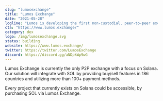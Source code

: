 ```yaml
---
slug: "lumosexchange"
title: "Lumos Exchange"
date: "2021-05-28"
logline: "Lumos is developing the first non-custodial, peer-to-peer exchange for Solana."
cta: "https://www.lumos.exchange/"
category: dex
logo: /img/lumosexchange.svg
status: building
website: https://www.lumos.exchange/
twitter: https://twitter.com/LumosExchange
discord: https://discord.gg/aNDpkWp9wG
---
```


Lumos Exchange is currently the only P2P exchange with a focus on Solana. Our solution will integrate with SOL by providing buy/sell features in 186 countries and utilizing more than 100+ payment methods.

Every project that currently exists on Solana could be accessible, by purchasing SOL via Lumos Exchange.
